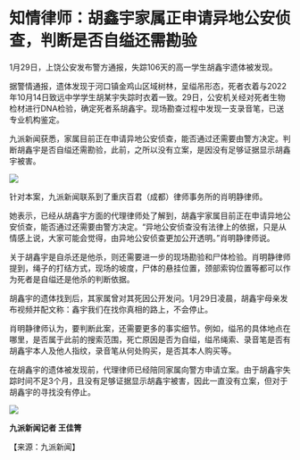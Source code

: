 # 知情律师：胡鑫宇家属正申请异地公安侦查，判断是否自缢还需勘验

1月29日，上饶公安发布警方通报，失踪106天的高一学生胡鑫宇遗体被发现。

据警情通报，遗体发现于河口镇金鸡山区域树林，呈缢吊形态，死者衣着与2022年10月14日致远中学学生胡某宇失踪时衣着一致。29日，公安机关经对死者生物检材进行DNA检验，确定死者系胡鑫宇。现场勘查过程中发现一支录音笔，已送专业机构鉴定。

九派新闻获悉，家属目前正在申请异地公安侦查，能否通过还需要由警方决定。判断胡鑫宇是否自缢还需勘验，此前，之所以没有立案，是因没有足够证据显示胡鑫宇被害。

![](https://inews.gtimg.com/newsapp_bt/0/15632222502/1000)

针对本案，九派新闻联系到了重庆百君（成都）律师事务所的肖明静律师。

她表示，已经从胡鑫宇方面的代理律师处了解到，胡鑫宇家属目前正在申请异地公安侦查，能否通过还需要由警方决定。“异地公安侦查没有法律上的依据，只是从情感上说，大家可能会觉得，由异地公安侦查更加公开透明。”肖明静律师说。

关于胡鑫宇是自杀还是他杀，则还需要进一步的现场勘验和尸体检验。肖明静律师提到，绳子的打结方式，现场的坡度，尸体的悬挂位置，颈部索钩位置等都可以作为死者是自缢还是他杀的判断依据。

胡鑫宇的遗体找到后，其家属曾对其死因公开发问。1月29日凌晨，胡鑫宇母亲发布视频并配文称：鑫宇我们在找你真相的路上，不会停止。

肖明静律师认为，要判断此案，还需要更多的事实细节。例如，缢吊的具体地点在哪里，是否属于此前的搜索范围，死亡原因是否为自缢，缢吊绳索、录音笔是否有胡鑫宇本人及他人指纹，录音笔从何处购买，是否其本人购买等。

在胡鑫宇的遗体被发现前，代理律师已经陪同家属向警方申请立案。由于胡鑫宇失踪时间不足3个月，且没有足够证据显示胡鑫宇被害，因此一直没有立案，但对于胡鑫宇的寻找没有停止。

![](https://inews.gtimg.com/newsapp_bt/0/15632222496/1000)

**九派新闻记者 王佳箐**

【来源：九派新闻】

